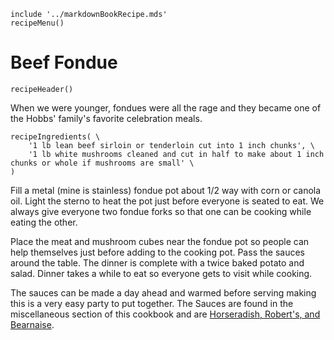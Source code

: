 ~~~ markdown-script
include '../markdownBookRecipe.mds'
recipeMenu()
~~~

# Beef Fondue

~~~ markdown-script
recipeHeader()
~~~

When we were younger, fondues were all the rage and they became one of the Hobbs' family's favorite
celebration meals.

~~~ markdown-script
recipeIngredients( \
    '1 lb lean beef sirloin or tenderloin cut into 1 inch chunks', \
    '1 lb white mushrooms cleaned and cut in half to make about 1 inch chunks or whole if mushrooms are small' \
)
~~~

Fill a metal (mine is stainless) fondue pot about 1/2 way with corn or canola oil. Light the sterno
to heat the pot just before everyone is seated to eat. We always give everyone two fondue forks so
that one can be cooking while eating the other.

Place the meat and mushroom cubes near the fondue pot so people can help themselves just before
adding to the cooking pot. Pass the sauces around the table. The dinner is complete with a twice
baked potato and salad. Dinner takes a while to eat so everyone gets to visit while cooking.

The sauces can be made a day ahead and warmed before serving making this is a very easy party to put
together. The Sauces are found in the miscellaneous section of this cookbook and are
[Horseradish, Robert's, and Bearnaise](#url=HorseradishSauce.md&var=).

